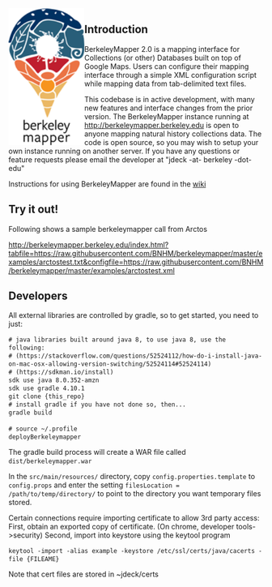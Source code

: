 <img src='https://raw.githubusercontent.com/BNHM/berkeleymapper/master/src/main/webapp/img/logo_medium.png' width='150' align="left">

## Introduction
BerkeleyMapper 2.0 is a mapping interface for Collections (or other) Databases built on top of Google Maps.  Users can configure their mapping interface through a simple XML configuration script while mapping data from tab-delimited text files.

This codebase is in active development, with many new features and interface changes from the prior version.  The BerkeleyMapper instance running at http://berkeleymapper.berkeley.edu is open to anyone mapping natural history collections data.  The code is open source, so you may wish to setup your own instance running on another server. If you have any questions or feature requests please email the developer at "jdeck -at- berkeley -dot- edu"

Instructions for using BerkeleyMapper are found in the <a href='https://github.com/jdeck88/berkeleymapper/wiki'>wiki</a>

## Try it out!
Following shows a sample berkeleymapper call from Arctos

http://berkeleymapper.berkeley.edu/index.html?tabfile=https://raw.githubusercontent.com/BNHM/berkeleymapper/master/examples/arctostest.txt&configfile=https://raw.githubusercontent.com/BNHM/berkeleymapper/master/examples/arctostest.xml

## Developers
All external libraries are controlled by gradle, so to get started, you need to just:

```
# java libraries built around java 8, to use java 8, use the following:
# (https://stackoverflow.com/questions/52524112/how-do-i-install-java-on-mac-osx-allowing-version-switching/52524114#52524114)
# (https://sdkman.io/install)
sdk use java 8.0.352-amzn
sdk use gradle 4.10.1
git clone {this_repo}
# install gradle if you have not done so, then...
gradle build

# source ~/.profile
deployBerkeleymapper
```         

The gradle build process will create a WAR file called `dist/berkeleymapper.war`

In the `src/main/resources/` directory, copy `config.properties.template` to `config.props` and enter the setting `filesLocation = /path/to/temp/directory/` to point to the directory you want temporary files stored.

Certain connections require importing certificate to allow 3rd party access:
First, obtain an exported copy of certificate. (On chrome, developer tools->security)
Second, import into keystore using the keytool program
```
keytool -import -alias example -keystore /etc/ssl/certs/java/cacerts -file {FILEAME}
```
Note that cert files are stored in ~jdeck/certs

